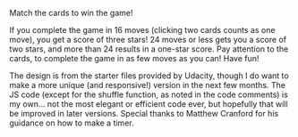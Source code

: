 Match the cards to win the game!

If you complete the game in 16 moves (clicking two cards counts as one move), you get a score of three stars! 24 moves or less gets you a score of two stars, and more than 24 results in a one-star score. Pay attention to the cards, to complete the game in as few moves as you can! Have fun!

The design is from the starter files provided by Udacity, though I do want to make a more unique (and responsive!) version in the next few months. The JS code (except for the shuffle function, as noted in the code comments) is my own... not the most elegant or efficient code ever, but hopefully that will be improved in later versions. Special thanks to Matthew Cranford for his guidance on how to make a timer.